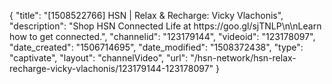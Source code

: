 {
    "title": "[1508522766] HSN | Relax & Recharge: Vicky Vlachonis",
    "description": "Shop HSN Connected Life at https:\/\/goo.gl\/sjTNLP\n\nLearn how to get connected.",
    "channelid": "123179144",
    "videoid": "123178097",
    "date_created": "1506714695",
    "date_modified": "1508372438",
    "type": "captivate",
    "layout": "channelVideo",
    "url": "\/hsn-network\/hsn-relax-recharge-vicky-vlachonis\/123179144-123178097"
}